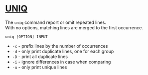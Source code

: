 # [UNIQ](https://man7.org/linux/man-pages/man1/uniq.1.html)
The `uniq` command report or omit repeated lines. <br>
With no options, matching lines are merged to the first occurrence.

```
uniq [OPTION] INPUT
```

- `-c` - prefix lines by the number of occurrences
- `-d` - only print duplicate lines, one for each group
- `-D` - print all duplicate lines
- `-i` - ignore differences in case when comparing
- `-u` - only print unique lines
